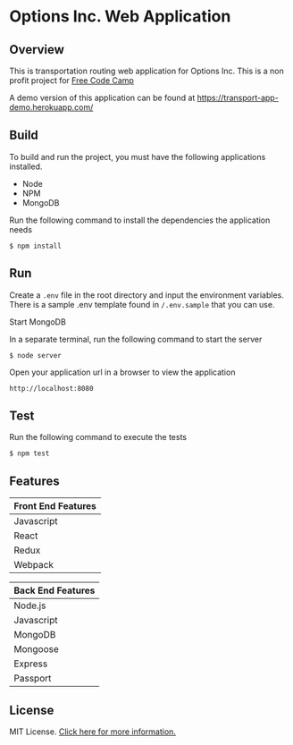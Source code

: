 # Options Inc. Web Application

## Overview

This is transportation routing web application for Options Inc.  This is a non profit project for [Free Code Camp](http://www.freecodecamp.com)

A demo version of this application can be found at https://transport-app-demo.herokuapp.com/

## Build

To build and run the project, you must have the following applications installed.

* Node    
* NPM
* MongoDB  

Run the following command to install the dependencies the application needs

    $ npm install

## Run

Create a ```.env``` file in the root directory and input the environment variables.  There is a sample .env template found in ```/.env.sample``` that you can use.

Start MongoDB

In a separate terminal, run the following command to start the server

    $ node server

Open your application url in a browser to view the application

    http://localhost:8080

## Test

Run the following command to execute the tests

    $ npm test

## Features

| Front End Features
|:---------    
| Javascript
| React    
| Redux
| Webpack  

| Back End Features
|:---------   
| Node.js     
| Javascript    
| MongoDB           
| Mongoose
| Express      
| Passport         

## License

MIT License. [Click here for more information.](LICENSE.md)

